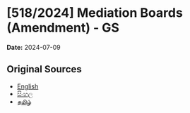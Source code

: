 # [518/2024] Mediation Boards (Amendment) - GS

**Date:** 2024-07-09

## Original Sources

- [English](https://documents.gov.lk/view/bills/2024/7/518-2024_E.pdf)
- [සිංහල](https://documents.gov.lk/view/bills/2024/7/518-2024_S.pdf)
- [தமிழ்](https://documents.gov.lk/view/bills/2024/7/518-2024_T.pdf)
